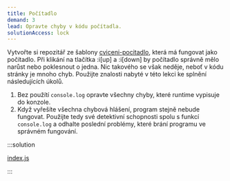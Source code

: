 ```yaml
---
title: Počítadlo
demand: 3
lead: Opravte chyby v kódu počítadla.
solutionAccess: lock
---
```


Vytvořte si repozitář ze šablony [cviceni-pocitadlo](https://github.com/Czechitas-podklady-WEB/cviceni-pocitadlo), která má fungovat jako počítadlo. Při klikání na tlačítka :i[up] a :i[down] by počítadlo správně mělo narůst nebo poklesnout o jedna. Nic takového se však neděje, neboť v kódu stránky je mnoho chyb. Použijte znalosti nabyté v této lekci ke splnění následujících úkolů.

1. Bez použítí `console.log` opravte všechny chyby, které runtime vypisuje do konzole.
1. Když vyřešíte všechna chybová hlášení, program stejně nebude fungovat. Použijte tedy své detektivní schopnosti spolu s funkcí `console.log` a odhalte poslední problémy, které brání programu ve správném fungování.

:::solution

[index.js](https://github.com/Czechitas-podklady-WEB/cviceni-pocitadlo/blob/reseni/index.js)

:::
